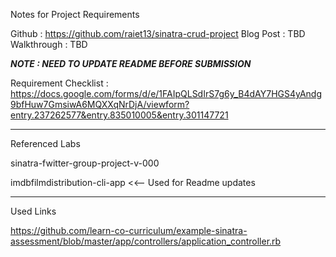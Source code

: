 Notes for Project Requirements

Github : https://github.com/raiet13/sinatra-crud-project
Blog Post : TBD
Walkthrough : TBD

*****NOTE : NEED TO UPDATE README BEFORE SUBMISSION*****

Requirement Checklist : https://docs.google.com/forms/d/e/1FAIpQLSdIrS7g6y_B4dAY7HGS4yAndg9bfHuw7GmsiwA6MQXXqNrDjA/viewform?entry.237262577&entry.835010005&entry.301147721

-------
Referenced Labs

sinatra-fwitter-group-project-v-000


imdbfilmdistribution-cli-app <<-- Used for Readme updates

-------
Used Links

https://github.com/learn-co-curriculum/example-sinatra-assessment/blob/master/app/controllers/application_controller.rb
